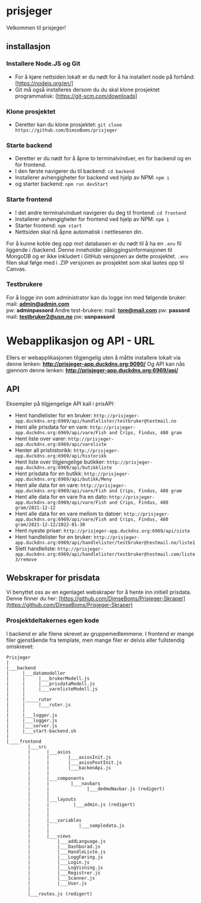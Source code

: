 # prisjeger
Velkommen til prisjeger!

## installasjon
### Installere Node.JS og Git
- For å kjøre nettsiden lokalt er du nødt for å ha installert node på forhånd: [https://nodejs.org/en/]
- Git må også installeres dersom du du skal klone prosjektet programmatisk: [https://git-scm.com/downloads]
### Klone prosjektet
- Deretter kan du klone prosjektet: `git clone https://github.com/DimseBoms/prisjeger`
### Starte backend
- Deretter er du nødt for å åpne to terminalvinduer, en for backend og en for frontend.
- I den første navigerer du til backend: `cd backend`
- Installerer avhengigheter for backend ved hjelp av NPM: `npm i`
- og starter backend: `npm run devStart`
### Starte frontend
- I det andre terminalvinduet navigerer du deg til frontend: `cd frontend`
- Installerer avhengigheter for frontend ved hjelp av NPM: `npm i`
- Starter frontend: `npm start`
- Nettsiden skal nå åpne automatisk i nettleseren din.

For å kunne koble deg opp mot databasen er du nødt til å ha en `.env` fil liggende i /backend. Denne inneholder påloggingsinformasjonen til MongoDB og er ikke inkludert i GitHub versjonen av dette prosjektet. `.env` filen skal følge med i .ZIP versjonen av prosjektet som skal lastes opp til Canvas.

### Testbrukere
For å logge inn som administrator kan du logge inn med følgende bruker:
mail: **admin@admin.com**  
pw: **adminpassord**
Andre test-brukere:
mail: **tore@mail.com** 
pw: **passord**
mail: **testbruker2@usn.no** 
pw: **usnpassord**

# Webapplikasjon og API - URL
Ellers er webapplikasjonen tilgjengelig uten å måtte installere lokalt via denne lenken:
**http://prisjeger-app.duckdns.org:9090/**
Og API kan nås gjennom denne lenken:
**http://prisjeger-app.duckdns.org:6969/api/**

## API
Eksempler på tilgjengelige API kall i prisAPI:
- Hent handlelister for en bruker:
`http://prisjeger-app.duckdns.org:6969/api/handlelister/testbruker@testmail.no`
- Hent alle prisdata for en vare:
`http://prisjeger-app.duckdns.org:6969/api/vare/Fish and Crips, Findus, 480 gram`
- Hent liste over varer:
`http://prisjeger-app.duckdns.org:6969/api/vareliste`
- Henter all prishistorikk:
`http://prisjeger-app.duckdns.org:6969/api/historikk`
- Hent liste over tilgjengelige butikker:
`http://prisjeger-app.duckdns.org:6969/api/butikkliste`
- Hent prisdata for en butikk:
`http://prisjeger-app.duckdns.org:6969/api/butikk/Meny`
- Hent alle data for en vare:
`http://prisjeger-app.duckdns.org:6969/api/vare/Fish and Crips, Findus, 480 gram`
- Hent alle data for en vare fra en dato:
`http://prisjeger-app.duckdns.org:6969/api/vare/Fish and Crips, Findus, 480 gram/2021-12-12`
- Hent alle data for en vare mellom to datoer:
`http://prisjeger-app.duckdns.org:6969/api/vare/Fish and Crips, Findus, 480 gram/2021-12-12/2022-01-30`
- Hent nyeste priser:
`http://prisjeger-app.duckdns.org:6969/api/siste`
- Hent handlelister for en bruker:
`http://prisjeger-app.duckdns.org:6969/api/handlelister/testbruker@testmail.no/liste1`
- Slett handleliste:
`http://prisjeger-app.duckdns.org:6969/api/handlelister/testbruker@testmail.com/liste3/remove`

## Webskraper for prisdata
Vi benyttet oss av en egenlaget webskraper for å hente inn initiell prisdata. Denne finner du her:
[https://github.com/DimseBoms/Prisjeger-Skraper](https://github.com/DimseBoms/Prisjeger-Skraper)
### Prosjektdeltakernes egen kode
I backend er alle filene skrevet av gruppemedlemmene. I frontend er mange filer gjenstående fra template, men mange filer er delvis eller fullstendig omskrevet:
```
Prisjeger
|
|___backend
|	  |___datamodeller
|	  |		|___brukerModell.js
|	  |		|___prisdataModell.js
|	  |		|___varelisteModell.js
|	  |
|	  |_____ruter
|	  |	    |___ruter.js
|	  |
|	  |___logger.js
|	  |___logger.js
|	  |___server.js
|	  |___start-backend.sh
|
|____frontend
	    |___src
	    |	   |___axios
	    |	   |	   |___axiosInit.js
	    |	   |	   |___axiosPostInit.js
	    |	   |	   |___backenApi.js
	    |	   |
	    |	   |___components
	    |	   |		|___navbars
	    |	   |			  |___dedmoNavbar.js (redigert)
	    |	   |						    
	    |	   |___layouts
	    |	   |	     |___admin.js (redigert)
	    |	   |
	    |	   |
 	    |	   |___variables
	    |	   |           |___sampledata.js
	    |	   |
	    |	   |___views
	    |		   |___addLanguage.js
	    |		   |___Dashborad.js
	    |		   |___HandleListe.js
	    |		   |___LoggFøring.js
	    |		   |___Login.js
	    |		   |___LogVisning.js
	    |		   |___Registrer.js
	    |		   |___Scanner.js
	    |		   |___User.js
	    |
	    |___routes.js (redigert)
```
